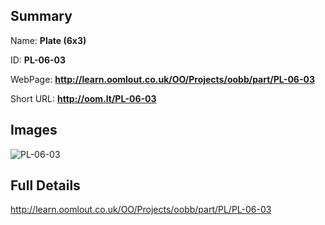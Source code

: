 

## Summary
 
Name: __Plate (6x3)__

ID: __PL-06-03__

WebPage: __http://learn.oomlout.co.uk/OO/Projects/oobb/part/PL-06-03__

Short URL: __http://oom.lt/PL-06-03__


## Images
![PL-06-03](http://oomlout.com/oomlout-OOBB/part/PL/PL-06-03/OOBB-PL-06-03_420.png)




## Full Details

 http://learn.oomlout.co.uk/OO/Projects/oobb/part/PL/PL-06-03

